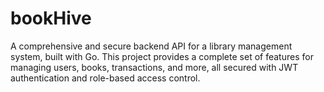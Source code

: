 # bookHive
A comprehensive and secure backend API for a library management system, built with Go. This project provides a complete set of features for managing users, books, transactions, and more, all secured with JWT authentication and role-based access control.
